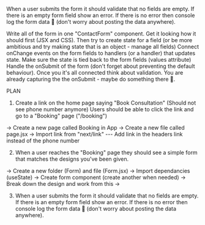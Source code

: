 When a user submits the form it should validate that no fields are empty.
If there is an empty form field show an error.
If there is no error then console log the form data 🙂 (don't worry about posting the data anywhere).

Write all of the form in one "ContactForm" component.
Get it looking how it should first (JSX and CSS).
Then try to create state for a field (or be more ambitious and try making state that is an object - manage all fields)
Connect onChange events on the form fields to handlers (or a handler) that updates state.
Make sure the state is tied back to the form fields (values attribute)
Handle the onSubmit of the form (don't forget about preventing the default behaviour).
Once you it's all connected think about validation. You are already capturing the the onSubmit - maybe do something there 🙂.

PLAN

1. Create a link on the home page saying "Book Consultation" (Should not see phone number anymore)
   Users should be able to click the link and go to a "Booking" page ("/booking")

-> Create a new page called Booking in App
-> Create a new file called page.jsx
-> Import link from "next/link" --- Add link in the headers link instead of the phone number

2. When a user reaches the "Booking" page they should see a simple form that matches the designs you've been given.

-> Create a new folder (Form) and file (Form.jsx)
-> Import dependancies (useState)
-> Create form component (create another when needed)
-> Break down the design and work from this
->

3. When a user submits the form it should validate that no fields are empty.
   If there is an empty form field show an error.
   If there is no error then console log the form data 🙂 (don't worry about posting the data anywhere).
